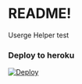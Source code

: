 # README!
Userge Helper test
### Deploy to heroku

[![Deploy](https://www.herokucdn.com/deploy/button.svg)](https://dashboard.heroku.com/new?template=https://github.com/prooholic/userguy)

